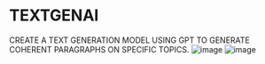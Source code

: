 # TEXTGENAI
CREATE A TEXT GENERATION MODEL USING GPT TO GENERATE COHERENT PARAGRAPHS ON SPECIFIC TOPICS.
![image](https://github.com/user-attachments/assets/1b92af4d-c59e-4946-a334-27023941a6d4)
![image](https://github.com/user-attachments/assets/33c1947c-ed7d-488a-aea4-899b787bf950)

